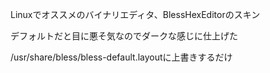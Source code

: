 <p>Linuxでオススメのバイナリエディタ、BlessHexEditorのスキン
<p>デフォルトだと目に悪そ気なのでダークな感じに仕上げた
<p>/usr/share/bless/bless-default.layoutに上書きするだけ
